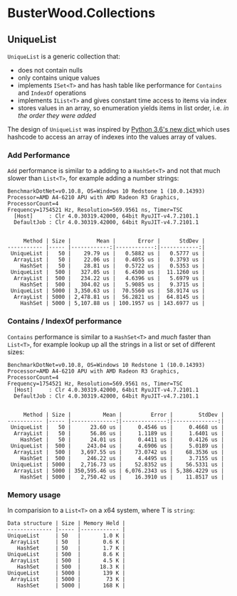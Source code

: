# BusterWood.Collections

## UniqueList<T>

`UniqueList` is a generic collection that:
* does not contain nulls
* only contains unique values
* implements `ISet<T>` and has hash table like performance for `Contains` and `IndexOf` operations
* implements `IList<T>` and gives constant time access to items via index
* stores values in an array, so enumeration yields items in list order, i.e. *in the order they were added*

The design of `UniqueList` was inspired by [Python 3.6's new dict ](https://mail.python.org/pipermail/python-dev/2012-December/123028.html) which uses hashcode to access an array of indexes into the values array of values.

### Add Performance

`Add` performance is similar to a adding to a `HashSet<T>` and not that much slower than `List<T>`, for example adding a number strings:
```
BenchmarkDotNet=v0.10.8, OS=Windows 10 Redstone 1 (10.0.14393)
Processor=AMD A4-6210 APU with AMD Radeon R3 Graphics, ProcessorCount=4
Frequency=1754521 Hz, Resolution=569.9561 ns, Timer=TSC
  [Host]     : Clr 4.0.30319.42000, 64bit RyuJIT-v4.7.2101.1
  DefaultJob : Clr 4.0.30319.42000, 64bit RyuJIT-v4.7.2101.1


     Method | Size |        Mean |       Error |      StdDev |
----------- |----- |------------:|------------:|------------:|
 UniqueList |   50 |    29.79 us |   0.5882 us |   0.5777 us |
  ArrayList |   50 |    22.06 us |   0.4055 us |   0.3793 us |
    HashSet |   50 |    28.81 us |   0.5722 us |   0.5353 us |
 UniqueList |  500 |   327.05 us |   6.4500 us |  11.1260 us |
  ArrayList |  500 |   234.22 us |   4.6396 us |   5.6979 us |
    HashSet |  500 |   304.02 us |   5.9085 us |   9.3715 us |
 UniqueList | 5000 | 3,350.63 us |  70.5560 us |  58.9174 us |
  ArrayList | 5000 | 2,478.81 us |  56.2821 us |  64.8145 us |
    HashSet | 5000 | 5,107.88 us | 100.1957 us | 143.6977 us |
```
### Contains / IndexOf performance

`Contains` performance is similar to a `HashSet<T>` and *much* faster than `List<T>`, for example lookup up all the strings in a list or set of different sizes:

```
BenchmarkDotNet=v0.10.8, OS=Windows 10 Redstone 1 (10.0.14393)
Processor=AMD A4-6210 APU with AMD Radeon R3 Graphics, ProcessorCount=4
Frequency=1754521 Hz, Resolution=569.9561 ns, Timer=TSC
  [Host]     : Clr 4.0.30319.42000, 64bit RyuJIT-v4.7.2101.1
  DefaultJob : Clr 4.0.30319.42000, 64bit RyuJIT-v4.7.2101.1


     Method | Size |          Mean |         Error |        StdDev |
----------- |----- |--------------:|--------------:|--------------:|
 UniqueList |   50 |      23.60 us |     0.4546 us |     0.4668 us |
  ArrayList |   50 |      56.86 us |     1.1189 us |     1.6401 us |
    HashSet |   50 |      24.01 us |     0.4411 us |     0.4126 us |
 UniqueList |  500 |     243.04 us |     4.6906 us |     5.0189 us |
  ArrayList |  500 |   3,697.55 us |    73.0742 us |    68.3536 us |
    HashSet |  500 |     246.22 us |     4.4495 us |     3.7155 us |
 UniqueList | 5000 |   2,716.73 us |    52.8352 us |    56.5331 us |
  ArrayList | 5000 | 350,595.46 us | 6,076.2343 us | 5,386.4229 us |
    HashSet | 5000 |   2,750.42 us |    16.3910 us |    11.8517 us |
```

### Memory usage

In comparision to a `List<T>` on a x64 system, where T is `string`:

```
Data structure | Size | Memory Held |
-------------- |----- |------------ |  
UniqueList     | 50   |       1.0 K |
 ArrayList     | 50   |       0.6 K |
   HashSet     | 50   |       1.7 K |
UniqueList     | 500  |       8.6 K |
 ArrayList     | 500  |       4.5 K |
   HashSet     | 500  |      18.3 K |
UniqueList     | 5000 |       139 K |
 ArrayList     | 5000 |        73 K |
   HashSet     | 5000 |       168 K |
```
